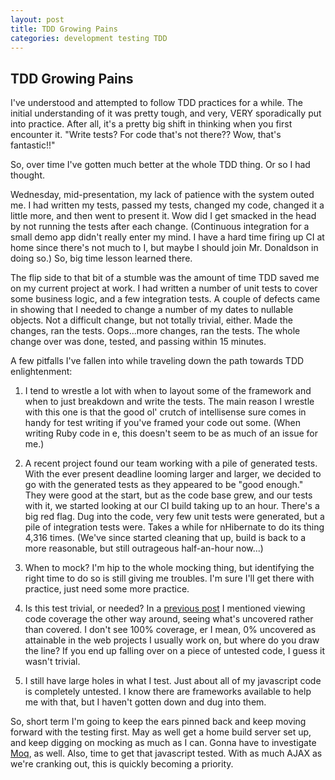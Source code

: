 ```yaml
---
layout: post
title: TDD Growing Pains
categories: development testing TDD
---
```

## TDD Growing Pains

I've understood and attempted to follow TDD practices for a while. The initial understanding of it was pretty tough, and very, VERY sporadically put into practice. After all, it's a pretty big shift in thinking when you first encounter it. "Write tests? For code that's not there?? Wow, that's fantastic!!"

So, over time I've gotten much better at the whole TDD thing. Or so I had thought.

Wednesday, mid-presentation, my lack of patience with the system outed me. I had written my tests, passed my tests, changed my code, changed it a little more, and then went to present it. Wow did I get smacked in the head by not running the tests after each change. (Continuous integration for a small demo app didn't really enter my mind. I have a hard time firing up CI at home since there's not much to I, but maybe I should join Mr. Donaldson in doing so.) So, big time lesson learned there.

The flip side to that bit of a stumble was the amount of time TDD saved me on my current project at work. I had written a number of unit tests to cover some business logic, and a few integration tests. A couple of defects came in showing that I needed to change a number of my dates to nullable objects. Not a difficult change, but not totally trivial, either. Made the changes, ran the tests. Oops...more changes, ran the tests. The whole change over was done, tested, and passing within 15 minutes.

A few pitfalls I've fallen into while traveling down the path towards TDD enlightenment:

1. I tend to wrestle a lot with when to layout some of the framework and when to just breakdown and write the tests. The main reason I wrestle with this one is that the good ol' crutch of intellisense sure comes in handy for test writing if you've framed your code out some. (When writing Ruby code in e, this doesn't seem to be as much of an issue for me.)

2. A recent project found our team working with a pile of generated tests. With the ever present deadline looming larger and larger, we decided to go with the generated tests as they appeared to be "good enough." They were good at the start, but as the code base grew, and our tests with it, we started looking at our CI build taking up to an hour. There's a big red flag. Dug into the code, very few unit tests were generated, but a pile of integration tests were. Takes a while for nHibernate to do its thing 4,316 times. (We've since started cleaning that up, build is back to a more reasonable, but still outrageous half-an-hour now...)

3. When to mock? I'm hip to the whole mocking thing, but identifying the right time to do so is still giving me troubles. I'm sure I'll get there with practice, just need some more practice.

4. Is this test trivial, or needed? In a [previous post](/2008/03/12/is-code-coverage-worth-bragging-about.html) I mentioned viewing code coverage the other way around, seeing what's uncovered rather than covered. I don't see 100% coverage, er I mean, 0% uncovered as attainable in the web projects I usually work on, but where do you draw the line? If you end up falling over on a piece of untested code, I guess it wasn't trivial.

5. I still have large holes in what I test. Just about all of my javascript code is completely untested. I know there are frameworks available to help me with that, but I haven't gotten down and dug into them.

So, short term I'm going to keep the ears pinned back and keep moving forward with the testing first. May as well get a home build server set up, and keep digging on mocking as much as I can. Gonna have to investigate [Moq](http://code.google.com/p/moq/), as well. Also, time to get that javascript tested. With as much AJAX as we're cranking out, this is quickly becoming a priority.

